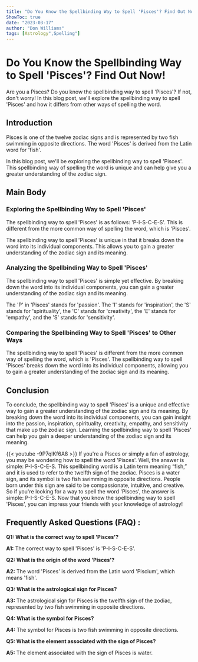 ```yaml
---
title: "Do You Know the Spellbinding Way to Spell 'Pisces'? Find Out Now!"
ShowToc: true 
date: "2023-03-17"
author: "Don Williams" 
tags: [Astrology",Spelling"]
---
```

# Do You Know the Spellbinding Way to Spell 'Pisces'? Find Out Now!

Are you a Pisces? Do you know the spellbinding way to spell 'Pisces'? If not, don't worry! In this blog post, we'll explore the spellbinding way to spell 'Pisces' and how it differs from other ways of spelling the word. 

## Introduction

Pisces is one of the twelve zodiac signs and is represented by two fish swimming in opposite directions. The word 'Pisces' is derived from the Latin word for 'fish'. 

In this blog post, we'll be exploring the spellbinding way to spell 'Pisces'. This spellbinding way of spelling the word is unique and can help give you a greater understanding of the zodiac sign. 

## Main Body

### Exploring the Spellbinding Way to Spell 'Pisces'

The spellbinding way to spell 'Pisces' is as follows: 'P-I-S-C-E-S'. This is different from the more common way of spelling the word, which is 'Pisces'. 

The spellbinding way to spell 'Pisces' is unique in that it breaks down the word into its individual components. This allows you to gain a greater understanding of the zodiac sign and its meaning. 

### Analyzing the Spellbinding Way to Spell 'Pisces'

The spellbinding way to spell 'Pisces' is simple yet effective. By breaking down the word into its individual components, you can gain a greater understanding of the zodiac sign and its meaning. 

The 'P' in 'Pisces' stands for 'passion'. The 'I' stands for 'inspiration', the 'S' stands for 'spirituality', the 'C' stands for 'creativity', the 'E' stands for 'empathy', and the 'S' stands for 'sensitivity'. 

### Comparing the Spellbinding Way to Spell 'Pisces' to Other Ways

The spellbinding way to spell 'Pisces' is different from the more common way of spelling the word, which is 'Pisces'. The spellbinding way to spell 'Pisces' breaks down the word into its individual components, allowing you to gain a greater understanding of the zodiac sign and its meaning. 

## Conclusion

To conclude, the spellbinding way to spell 'Pisces' is a unique and effective way to gain a greater understanding of the zodiac sign and its meaning. By breaking down the word into its individual components, you can gain insight into the passion, inspiration, spirituality, creativity, empathy, and sensitivity that make up the zodiac sign. Learning the spellbinding way to spell 'Pisces' can help you gain a deeper understanding of the zodiac sign and its meaning.

{{< youtube -9P7qlKf6A8 >}} 
If you're a Pisces or simply a fan of astrology, you may be wondering how to spell the word 'Pisces'. Well, the answer is simple: P-I-S-C-E-S. This spellbinding word is a Latin term meaning “fish,” and it is used to refer to the twelfth sign of the zodiac. Pisces is a water sign, and its symbol is two fish swimming in opposite directions. People born under this sign are said to be compassionate, intuitive, and creative. So if you're looking for a way to spell the word 'Pisces', the answer is simple: P-I-S-C-E-S. Now that you know the spellbinding way to spell 'Pisces', you can impress your friends with your knowledge of astrology!

## Frequently Asked Questions (FAQ) :
**Q1: What is the correct way to spell 'Pisces'?**

**A1:** The correct way to spell 'Pisces' is 'P-I-S-C-E-S'.

**Q2: What is the origin of the word 'Pisces'?**

**A2:** The word 'Pisces' is derived from the Latin word 'Piscium', which means 'fish'.

**Q3: What is the astrological sign for Pisces?**

**A3:** The astrological sign for Pisces is the twelfth sign of the zodiac, represented by two fish swimming in opposite directions.

**Q4: What is the symbol for Pisces?**

**A4:** The symbol for Pisces is two fish swimming in opposite directions.

**Q5: What is the element associated with the sign of Pisces?**

**A5:** The element associated with the sign of Pisces is water.





